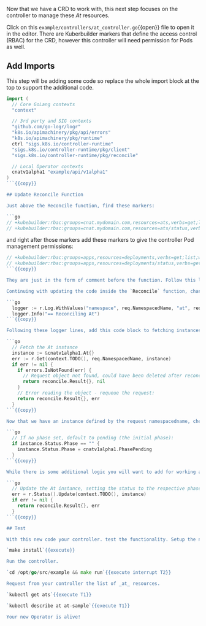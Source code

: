 Now that we have a CRD to work with, this next step focuses on the controller to manage these _At_ resources.

Click on this `example/controllers/at_controller.go`{{open}} file to open it in the editor. There are Kuberbuilder markers that define the access control (RBAC) for the CRD, however this controller will need permission for Pods as well.

## Add Imports

This step will be adding some code so replace the whole import block at the top to support the additional code.

```go
import (
  // Core GoLang contexts
  "context"

  // 3rd party and SIG contexts
  "github.com/go-logr/logr"
  "k8s.io/apimachinery/pkg/api/errors"
  "k8s.io/apimachinery/pkg/runtime"
  ctrl "sigs.k8s.io/controller-runtime"
  "sigs.k8s.io/controller-runtime/pkg/client"
  "sigs.k8s.io/controller-runtime/pkg/reconcile"

  // Local Operator contexts
  cnatv1alpha1 "example/api/v1alpha1"
)
```{{copy}}

## Update Reconcile Function

Just above the Reconcile function, find these markers:

```go
// +kubebuilder:rbac:groups=cnat.mydomain.com,resources=ats,verbs=get;list;watch;create;update;patch;delete
// +kubebuilder:rbac:groups=cnat.mydomain.com,resources=ats/status,verbs=get;update;patch
```

and right after those markers add these markers to give the controller Pod management permissions:

```go
// +kubebuilder:rbac:groups=apps,resources=deployments,verbs=get;list;watch;create;update;patch;delete
// +kubebuilder:rbac:groups=apps,resources=deployments/status,verbs=get;update;patch
```{{copy}}

They are just in the form of comment before the function. Follow this link for [Kubebuilder markers](https://book.kubebuilder.io/reference/markers.html) if you are curious.

Continuing with updating the code inside the `Reconcile` function, change the logger to a specific logger name and with some defined structure as follows:

```go
  logger := r.Log.WithValues("namespace", req.NamespacedName, "at", req.Name)
  logger.Info("== Reconciling At")
```{{copy}}

Following these logger lines, add this code block to fetching instances of the CR for At.

```go
  // Fetch the At instance
  instance := &cnatv1alpha1.At{}
  err := r.Get(context.TODO(), req.NamespacedName, instance)
  if err != nil {
    if errors.IsNotFound(err) {
      // Request object not found, could have been deleted after reconcile request - return and don't requeue:
      return reconcile.Result{}, nil
    }
    // Error reading the object - requeue the request:
    return reconcile.Result{}, err
  }
```{{copy}}

Now that we have an instance defined by the request namespacedname, check to see if it has a status, if not, let's initialize.

```go
  // If no phase set, default to pending (the initial phase):
  if instance.Status.Phase == "" {
    instance.Status.Phase = cnatv1alpha1.PhasePending
  }
```{{copy}}

While there is some additional logic you will want to add for working an instance through it's phases, lets follow this up with an update which will define the end of our function just prior to the last return statement.

```go
  // Update the At instance, setting the status to the respective phase:
  err = r.Status().Update(context.TODO(), instance)
  if err != nil {
    return reconcile.Result{}, err
  }
```{{copy}}

## Test

With this new code your controller. test the functionality. Setup the new RBAC by re-installing the manifests.

`make install`{{execute}}

Run the controller.

`cd /opt/go/src/example && make run`{{execute interrupt T2}}

Request from your controller the list of _at_ resources.

`kubectl get ats`{{execute T1}}

`kubectl describe at at-sample`{{execute T1}}

Your new Operator is alive!
